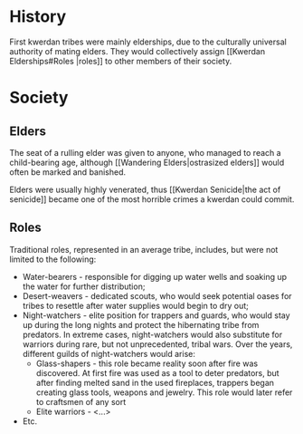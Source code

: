 # History
First kwerdan tribes were mainly elderships, due to the culturally universal authority of mating elders. They would collectively assign [[Kwerdan Elderships#Roles |roles]] to other members of their society.

# Society
## Elders
The seat of a rulling elder was given to anyone, who managed to reach a child-bearing age, although [[Wandering Elders|ostrasized elders]] would often be marked and banished.

Elders were usually highly venerated, thus [[Kwerdan Senicide|the act of senicide]] became one of the most horrible crimes a kwerdan could commit.
## Roles
Traditional roles, represented in an average tribe, includes, but were not limited to the following:
- Water-bearers - responsible for digging up water wells and soaking up the water for further distribution;
- Desert-weavers - dedicated scouts, who would seek potential oases for tribes to resettle after water supplies would begin to dry out;
- Night-watchers - elite position for trappers and guards, who would stay up during the long nights and protect the hibernating tribe from predators. In extreme cases, night-watchers would also substitute for warriors during rare, but not unprecedented, tribal wars. Over the years, different guilds of night-watchers would arise:
	- Glass-shapers - this role became reality soon after fire was discovered. At first fire was used as a tool to deter predators, but after finding melted sand in the used fireplaces, trappers began creating glass tools, weapons and jewelry. This role would later refer to craftsmen of any sort
	- Elite warriors - <...>
- Etc.
